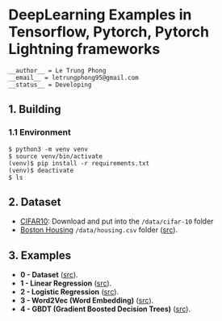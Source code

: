 # DeepLearning Examples in Tensorflow, Pytorch, Pytorch Lightning frameworks 

```
__author__ = Le Trung Phong
__email__ = letrungphong95@gmail.com
__status__ = Developing
```

## 1. Building
### 1.1 Environment  

```
$ python3 -m venv venv 
$ source venv/bin/activate
(venv)$ pip install -r requirements.txt
(venv)$ deactivate 
$ ls 
```

## 2. Dataset 

+ [CIFAR10](https://www.kaggle.com/c/cifar-10/data): Download and put into the `/data/cifar-10` folder 
+ [Boston Housing](https://www.kaggle.com/prasadperera/the-boston-housing-dataset/data) `/data/housing.csv` folder ([src](https://github.com/letrungphong95/DeepLearning-Examples/blob/dev/src/dataset/boston_housing.ipynb)). 

## 3. Examples  

- **0 - Dataset** ([src](https://github.com/letrungphong95/DeepLearning-Examples/tree/dev/src/dataset)). 
- **1 - Linear Regression** ([src](https://github.com/letrungphong95/DeepLearning-Examples/tree/dev/src/linear_regression)). 
- **2 - Logistic Regression** ([src](https://github.com/letrungphong95/DeepLearning-Examples/tree/dev/src/logistic_regression)). 
- **3 - Word2Vec (Word Embedding)** ([src](https://github.com/letrungphong95/DeepLearning-Examples/tree/dev/src/word2vec)).
- **4 - GBDT (Gradient Boosted Decision Trees)** ([src](https://github.com/letrungphong95/DeepLearning-Examples/tree/dev/src/gbdt)).
